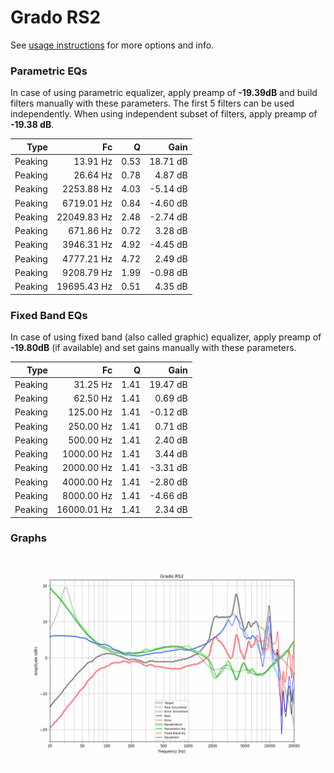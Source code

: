 # Grado RS2
See [usage instructions](https://github.com/jaakkopasanen/AutoEq#usage) for more options and info.

### Parametric EQs
In case of using parametric equalizer, apply preamp of **-19.39dB** and build filters manually
with these parameters. The first 5 filters can be used independently.
When using independent subset of filters, apply preamp of **-19.38 dB**.

| Type    | Fc          |    Q | Gain     |
|--------:|------------:|-----:|---------:|
| Peaking | 13.91 Hz    | 0.53 | 18.71 dB |
| Peaking | 26.64 Hz    | 0.78 | 4.87 dB  |
| Peaking | 2253.88 Hz  | 4.03 | -5.14 dB |
| Peaking | 6719.01 Hz  | 0.84 | -4.60 dB |
| Peaking | 22049.83 Hz | 2.48 | -2.74 dB |
| Peaking | 671.86 Hz   | 0.72 | 3.28 dB  |
| Peaking | 3946.31 Hz  | 4.92 | -4.45 dB |
| Peaking | 4777.21 Hz  | 4.72 | 2.49 dB  |
| Peaking | 9208.79 Hz  | 1.99 | -0.98 dB |
| Peaking | 19695.43 Hz | 0.51 | 4.35 dB  |

### Fixed Band EQs
In case of using fixed band (also called graphic) equalizer, apply preamp of **-19.80dB**
(if available) and set gains manually with these parameters.

| Type    | Fc          |    Q | Gain     |
|--------:|------------:|-----:|---------:|
| Peaking | 31.25 Hz    | 1.41 | 19.47 dB |
| Peaking | 62.50 Hz    | 1.41 | 0.69 dB  |
| Peaking | 125.00 Hz   | 1.41 | -0.12 dB |
| Peaking | 250.00 Hz   | 1.41 | 0.71 dB  |
| Peaking | 500.00 Hz   | 1.41 | 2.40 dB  |
| Peaking | 1000.00 Hz  | 1.41 | 3.44 dB  |
| Peaking | 2000.00 Hz  | 1.41 | -3.31 dB |
| Peaking | 4000.00 Hz  | 1.41 | -2.80 dB |
| Peaking | 8000.00 Hz  | 1.41 | -4.66 dB |
| Peaking | 16000.01 Hz | 1.41 | 2.34 dB  |

### Graphs
![](./Grado%20RS2.png)